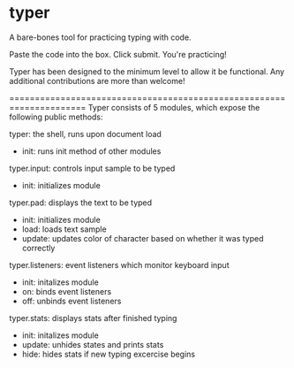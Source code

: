 typer
=====

A bare-bones tool for practicing typing with code.

Paste the code into the box. Click submit. You're practicing!

Typer has been designed to the minimum level to allow it be functional. Any additional contributions are more than welcome!

=====================================================================
Typer consists of 5 modules, which expose the following public methods:

typer: the shell, runs upon document load
* init: runs init method of other modules

typer.input: controls input sample to be typed
* init: initializes module

typer.pad: displays the text to be typed
* init: initializes module
* load: loads text sample
* update: updates color of character based on whether it was typed correctly

typer.listeners: event listeners which monitor keyboard input
* init: initalizes module
* on: binds event listeners
* off: unbinds event listeners

typer.stats: displays stats after finished typing
* init: initalizes module
* update: unhides states and prints stats
* hide: hides stats if new typing excercise begins


